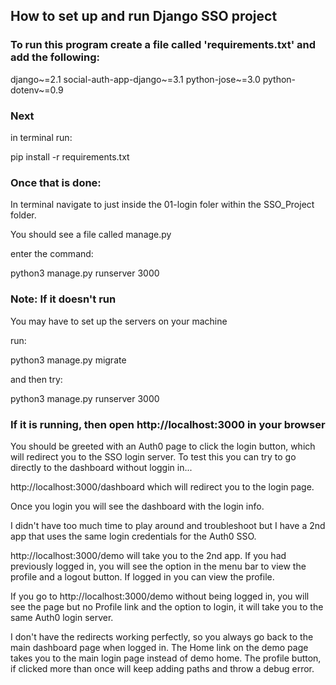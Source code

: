 ## How to set up and run Django SSO project

### To run this program create a file called 'requirements.txt' and add the following:  

django~=2.1
social-auth-app-django~=3.1
python-jose~=3.0
python-dotenv~=0.9

### Next

in terminal run:

pip install -r requirements.txt

### Once that is done:

In terminal navigate to just inside the 01-login foler within the SSO_Project folder.  

You should see a file called manage.py 

enter the command: 

python3 manage.py runserver 3000

### Note: If it doesn't run  

You may have to set up the servers on your machine  

run:

python3 manage.py migrate 

and then try:  

python3 manage.py runserver 3000


### If it is running, then open http://localhost:3000 in your browser

You should be greeted with an Auth0 page to click the login button, which will redirect you to the SSO login server.
To test this you can try to go directly to the dashboard without loggin in...

http://localhost:3000/dashboard  which will redirect you to the login page. 

Once you login you will see the dashboard with the login info. 

I didn't have too much time to play around and troubleshoot but I have a 2nd app that uses the same login credentials for the Auth0 SSO. 

http://localhost:3000/demo will take you to the 2nd app. If you had previously logged in, you will see the option in the menu bar to view the profile and a logout button. If logged in you can view the profile.

If you go to http://localhost:3000/demo without being logged in, you will see the page but no Profile link and the option to login, it will take you to the same Auth0 login server. 

I don't have the redirects working perfectly, so you always go back to the main dashboard page when logged in. The Home link on the demo page takes you to the main login page instead of demo home. The profile button, if clicked more than once will keep adding paths and throw a debug error.
